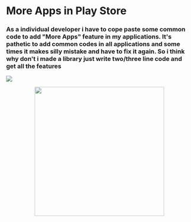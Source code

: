 # More Apps in Play Store

<h3> As a individual developer i have to cope paste some common code to add "More Apps" feature in my applications. It's pathetic to add common codes in all applications and some times it makes silly mistake and have to fix it again. So i think why don't i made a library just write two/three line code and get all the features</h3>


[![](https://jitpack.io/v/paveltech/MoreApps.svg)](https://jitpack.io/#paveltech/MoreApps)

<p align="center">
  <img src="https://raw.githubusercontent.com/paveltech/MoreApps/master/screen%20shot.png" width="350"/>
</p>
